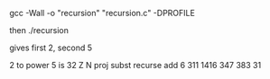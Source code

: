  gcc -Wall -o "recursion" "recursion.c" -DPROFILE

then 
./recursion 

gives 
first 2, second 5

2 to power 5 is 32
Z	N	proj	subst	recurse	add
6	311	1416	347	383	31

